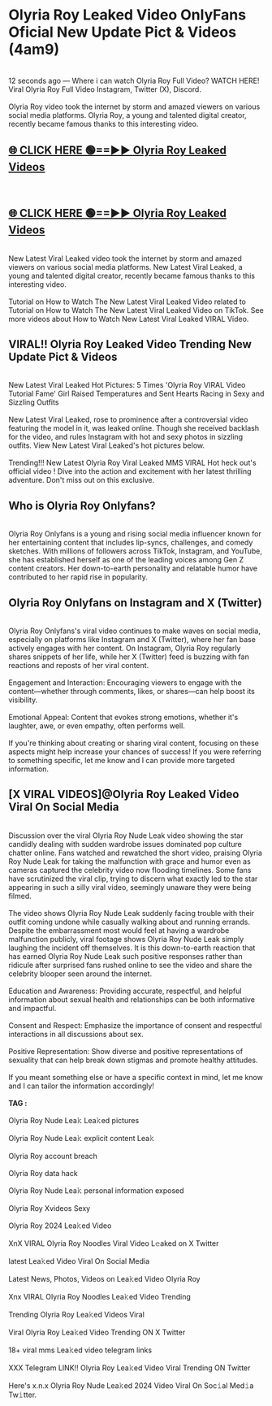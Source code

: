 # Olyria Roy Leaked Video OnlyFans Oficial New Update Pict & Videos (4am9)
<br>
12 seconds ago — Where i can watch Olyria Roy Full Video? WATCH HERE! Viral Olyria Roy Full Video Instagram, Twitter (X), Discord.
<br><br>
Olyria Roy video took the internet by storm and amazed viewers on various social media platforms. Olyria Roy, a young and talented digital creator, recently became famous thanks to this interesting video.
<br>
<h2><a href="https://play.trustnlinepharmacy.us?title=Olyria_Roy">🌐 CLICK HERE 🟢==►► Olyria Roy Leaked Videos</a></h2>
<br>
<h2><a href="https://play.trustnlinepharmacy.us?title=Olyria_Roy">🌐 CLICK HERE 🟢==►► Olyria Roy Leaked Videos</a></h2>
<br>
New Latest Viral Leaked video took the internet by storm and amazed viewers on various social media platforms. New Latest Viral Leaked, a young and talented digital creator, recently became famous thanks to this interesting video.
<br><br>
Tutorial on How to Watch The New Latest Viral Leaked Video related to Tutorial on How to Watch The New Latest Viral Leaked Video on TikTok. See more videos about How to Watch New Latest Viral Leaked VIRAL Video.
<br>
<h2>VIRAL!! Olyria Roy Leaked Video Trending New Update Pict & Videos</h2>
<br>
New Latest Viral Leaked Hot Pictures: 5 Times 'Olyria Roy VIRAL Video Tutorial Fame' Girl Raised Temperatures and Sent Hearts Racing in Sexy and Sizzling Outfits
<br><br>
New Latest Viral Leaked, rose to prominence after a controversial video featuring the model in it, was leaked online. Though she received backlash for the video, and rules Instagram with hot and sexy photos in sizzling outfits. View New Latest Viral Leaked's hot pictures below.
<br><br>
Trending!!! New Latest Olyria Roy Viral Leaked MMS VIRAL Hot heck out's official video ! Dive into the action and excitement with her latest thrilling adventure. Don't miss out on this exclusive.
<br>
<h2>Who is Olyria Roy Onlyfans?</h2>
<br>
Olyria Roy Onlyfans is a young and rising social media influencer known for her entertaining content that includes lip-syncs, challenges, and comedy sketches. With millions of followers across TikTok, Instagram, and YouTube, she has established herself as one of the leading voices among Gen Z content creators. Her down-to-earth personality and relatable humor have contributed to her rapid rise in popularity.
<br>
<h2>Olyria Roy Onlyfans on Instagram and X (Twitter)</h2>
<br>
Olyria Roy Onlyfans's viral video continues to make waves on social media, especially on platforms like Instagram and X (Twitter), where her fan base actively engages with her content. On Instagram, Olyria Roy regularly shares snippets of her life, while her X (Twitter) feed is buzzing with fan reactions and reposts of her viral content.
<br><br>
Engagement and Interaction: Encouraging viewers to engage with the content—whether through comments, likes, or shares—can help boost its visibility.
<br><br>
Emotional Appeal: Content that evokes strong emotions, whether it's laughter, awe, or even empathy, often performs well.
<br><br>
If you're thinking about creating or sharing viral content, focusing on these aspects might help increase your chances of success! If you were referring to something specific, let me know and I can provide more targeted information.
<br>
<h2>[X VIRAL VIDEOS]@Olyria Roy Leaked Video Viral On Social Media</h2>
<br>
Discussion over the viral Olyria Roy Nude Leak video showing the star candidly dealing with sudden wardrobe issues dominated pop culture chatter online. Fans watched and rewatched the short video, praising Olyria Roy Nude Leak for taking the malfunction with grace and humor even as cameras captured the celebrity video now flooding timelines. Some fans have scrutinized the viral clip, trying to discern what exactly led to the star appearing in such a silly viral video, seemingly unaware they were being filmed.
<br><br>
The video shows Olyria Roy Nude Leak suddenly facing trouble with their outfit coming undone while casually walking about and running errands. Despite the embarrassment most would feel at having a wardrobe malfunction publicly, viral footage shows Olyria Roy Nude Leak simply laughing the incident off themselves. It is this down-to-earth reaction that has earned Olyria Roy Nude Leak such positive responses rather than ridicule after surprised fans rushed online to see the video and share the celebrity blooper seen around the internet.
<br><br>
Education and Awareness: Providing accurate, respectful, and helpful information about sexual health and relationships can be both informative and impactful.
<br><br>
Consent and Respect: Emphasize the importance of consent and respectful interactions in all discussions about sex.
<br><br>
Positive Representation: Show diverse and positive representations of sexuality that can help break down stigmas and promote healthy attitudes.
<br><br>
If you meant something else or have a specific context in mind, let me know and I can tailor the information accordingly!
<br><br>
<strong>TAG :</strong>
<br><br>
Olyria Roy Nude Lea𝚔 Lea𝚔ed pictures
<br><br>
Olyria Roy Nude Lea𝚔 explicit content Lea𝚔
<br><br>
Olyria Roy account breach
<br><br>
Olyria Roy data hack
<br><br>
Olyria Roy Nude Lea𝚔 personal information exposed
<br><br>
Olyria Roy Xvideos Sexy
<br><br>
Olyria Roy 2024 Lea𝚔ed Video
<br><br>
XnX VIRAL Olyria Roy Noodles Viral Video L𝚎aked on X Twitter
<br><br>
latest Lea𝚔ed Video Viral On Social Media
<br><br>
Latest News, Photos, Videos on Lea𝚔ed Video Olyria Roy
<br><br>
Xnx VIRAL Olyria Roy Noodles Lea𝚔ed Video Trending
<br><br>
Trending Olyria Roy Lea𝚔ed Videos Viral
<br><br>
Viral Olyria Roy Lea𝚔ed Video Trending ON X Twitter
<br><br>
18+ viral mms Lea𝚔ed video telegram links
<br><br>
XXX Telegram LINK!! Olyria Roy Lea𝚔ed Video Viral Trending ON Twitter
<br><br>
Here's x.n.x Olyria Roy Nude Lea𝚔ed 2024 Video Viral On Soc𝚒al Med𝚒a Tw𝚒tter.
